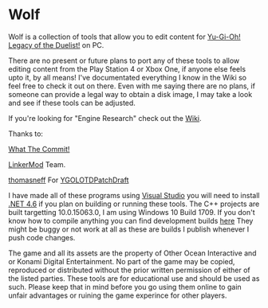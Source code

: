 # Wolf


Wolf is a collection of tools that allow you to edit content for [Yu-Gi-Oh! Legacy of the Duelist!](http://store.steampowered.com/app/480650/YuGiOh_Legacy_of_the_Duelist/) on PC.

There are no present or future plans to port any of these tools to allow editing content from the Play Station 4 or Xbox One, if anyone else feels upto it, by all means! I've documentated everything I know in the Wiki so feel free to check it out on there.
Even with me saying there are no plans, if someone can provide a legal way to obtain a disk image, I may take a look and see if these tools can be adjusted.

If you're looking for "Engine Research" check out the [Wiki](https://github.com/Arefu/Wolf/wiki).

Thanks to:

[What The Commit!](http://whatthecommit.com/)

[LinkerMod](https://github.com/Nukem9/LinkerMod) Team.

[thomasneff](https://github.com/thomasneff) For [YGOLOTDPatchDraft](https://github.com/thomasneff/YGOLOTDPatchDraft/)




I have made all of these programs using [Visual Studio](https://www.visualstudio.com/downloads/) you will need to install [.NET 4.6](https://www.microsoft.com/en-nz/download/details.aspx?id=48130) if you plan on building or running these tools.
The C++ projects are built targetting 10.0.15063.0, I am using Windows 10 Build 1709. If you don't know how to compile anything you can find development builds [here](https://github.com/Arefu/Wolf/tree/master/bin) They might be buggy or not work at all as these are builds I publish whenever I push code changes.

The game and all its assets are the property of Other Ocean Interactive and or Konami Digital Entertainment. No part of the game may be copied, reproduced or distributed without the prior written permission of either of the listed parties. These tools are for educational use and should be used as such. Please keep that in mind before you go using them online to gain unfair advantages or ruining the game experince for other players.
